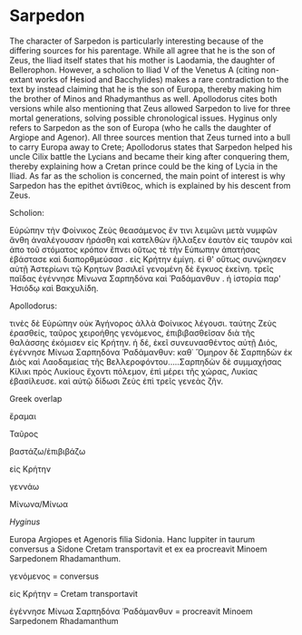 
# Sarpedon 

The character of Sarpedon is particularly interesting because of the differing sources for his parentage. While all agree that he is the son of Zeus, the Iliad itself states that his mother is Laodamia, the daughter of Bellerophon. However, a scholion to Iliad V of the Venetus A (citing non-extant works of Hesiod and Bacchylides) makes a rare contradiction to the text by instead claiming that he is the son of Europa, thereby making him the brother of Minos and Rhadymanthus as well. Apollodorus cites both versions while also mentioning that Zeus allowed Sarpedon to live for three mortal generations, solving possible chronological issues. Hyginus only refers to Sarpedon as the son of Europa (who he calls the daughter of Argiope and Agenor). All three sources mention that Zeus turned into a bull to carry Europa away to Crete; Apollodorus states that Sarpedon helped his uncle Cilix battle the Lycians and became their king after conquering them, thereby explaining how a Cretan prince could be the king of Lycia in the Iliad. As far as the scholion is concerned, the main point of interest is why Sarpedon has the epithet ἀντίθεος, which is explained by his descent from Zeus. 





Scholion:

Εὑρώπην τὴν Φοίνικος Ζεὺς θεασάμενος ἔν τινι λειμῶνι μετὰ νυμφῶν ἄνθη ἀναλέγουσαν ἡράσθη καὶ κατελθὼν ἤλλαξεν ἑαυτὸν εἰς ταυρὸν καὶ ἀπο τοῦ στόματος κρόπον ἔπνει οὕτως τὲ τὴν Εὑπωπην ἀπατήσας ἐβάστασε καὶ διαπορθμεύσασ . εἰς Κρήτην ἐμίγη. εἰ θ' οὕτως συνῴκησεν αὐτῇ Ἀστερίωνι τῷ Κρητων βασιλεῖ γενομένη δὲ ἔγκυος ἐκείνη. τρεῖς παῖδας ἐγέννησε  Μίνωνα Σαρπηδόνα καὶ Ῥαδάμανθυν . ἡ ἱστορία παρ' Ἡσιόδῳ καὶ Βακχυλίδη. 

Apollodorus: 

τινὲς δὲ Εὐρώπην οὐκ Ἀγήνορος ἀλλὰ Φοίνικος λέγουσι. ταύτης Ζεὺς ἐρασθείς, ταῦρος χειροήθης γενόμενος, ἐπιβιβασθεῖσαν διὰ τῆς θαλάσσης ἐκόμισεν εἰς Κρήτην. ἡ δέ, ἐκεῖ συνευνασθέντος αὐτῇ Διός, ἐγέννησε Μίνωα Σαρπηδόνα Ῥαδάμανθυν: καθ᾽ Ὅμηρον δὲ Σαρπηδὼν ἐκ Διὸς καὶ Λαοδαμείας τῆς Βελλεροφόντου…..Σαρπηδὼν δὲ συμμαχήσας Κίλικι πρὸς Λυκίους ἔχοντι πόλεμον, ἐπὶ μέρει τῆς χώρας, Λυκίας ἐβασίλευσε. καὶ αὐτῷ δίδωσι Ζεὺς ἐπὶ τρεῖς γενεὰς ζῆν.

Greek overlap 

ἔραμαι

Ταῦρος

βαστάζω/ἐπιβιβάζω

εἰς Κρήτην

γεννάω

Μίνωνα/Μίνωα

*Hyginus* 

Europa Argiopes et Agenoris filia Sidonia. Hanc Iuppiter in taurum conversus a Sidone Cretam transportavit et ex ea procreavit Minoem Sarpedonem Rhadamanthum.

γενόμενος = conversus 

εἰς Κρήτην = Cretam transportavit

ἐγέννησε Μίνωα Σαρπηδόνα Ῥαδάμανθυν = procreavit Minoem Sarpedonem Rhadamanthum
